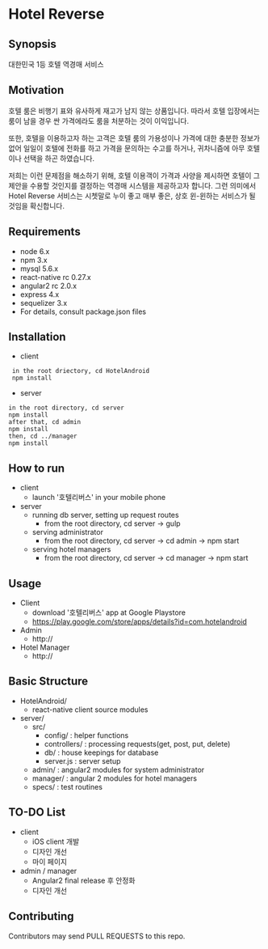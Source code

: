 # Hotel Reverse

## Synopsis

 대한민국 1등 호텔 역경매 서비스

## Motivation

 호텔 룸은 비행기 표와 유사하게 재고가 남지 않는 상품입니다. 따라서 호텔 입장에서는 룸이 남을 경우 싼 가격에라도 룸을 처분하는 것이 이익입니다.
 
 또한, 호텔을 이용하고자 하는 고객은 호텔 룸의 가용성이나 가격에 대한 충분한 정보가 없어 일일이 호텔에 전화를 하고 가격을 문의하는 수고를 하거나, 귀차니즘에 아무 호텔이나 선택을 하곤 하였습니다.
 
 저희는 이런 문제점을 해소하기 위해, 호텔 이용객이 가격과 사양을 제시하면 호텔이 그 제안을 수용할 것인지를 결정하는 역경매 시스템을 제공하고자 합니다. 그런 의미에서 Hotel Reverse 서비스는 시쳇말로 누이 좋고 매부 좋은, 상호 윈-윈하는 서비스가 될 것임을 확신합니다.

## Requirements

- node 6.x
- npm 3.x
- mysql 5.6.x
- react-native rc 0.27.x
- angular2 rc 2.0.x
- express 4.x
- sequelizer 3.x
- For details, consult package.json files

## Installation

- client
```
 in the root driectory, cd HotelAndroid
 npm install
```
- server
```
in the root directory, cd server
npm install
after that, cd admin
npm install
then, cd ../manager
npm install
```

## How to run
 - client
   * launch '호텔리버스' in your mobile phone
 - server
   * running db server, setting up request routes
     - from the root directory, cd server -> gulp
   * serving administrator
     - from the root directory, cd server -> cd admin -> npm start
   * serving hotel managers
     - from the root directory, cd server -> cd manager -> npm start

## Usage
 - Client
   * download '호텔리버스' app at Google Playstore
   * https://play.google.com/store/apps/details?id=com.hotelandroid
 - Admin
   * http://
 - Hotel Manager
   * http://
 

## Basic Structure

 - HotelAndroid/
   * react-native client source modules
 - server/
   * src/
     - config/ : helper functions
     - controllers/ : processing requests(get, post, put, delete)
     - db/ : house keepings for database
     - server.js : server setup
   * admin/ : angular2 modules for system administrator
   * manager/ : angular 2 modules for hotel managers
   * specs/ : test routines

## TO-DO List

 - client
   * iOS client 개발
   * 디자인 개선
   * 마이 페이지
 - admin / manager
   * Angular2 final release 후 안정화
   * 디자인 개선


## Contributing

Contributors may send PULL REQUESTS to this repo.
